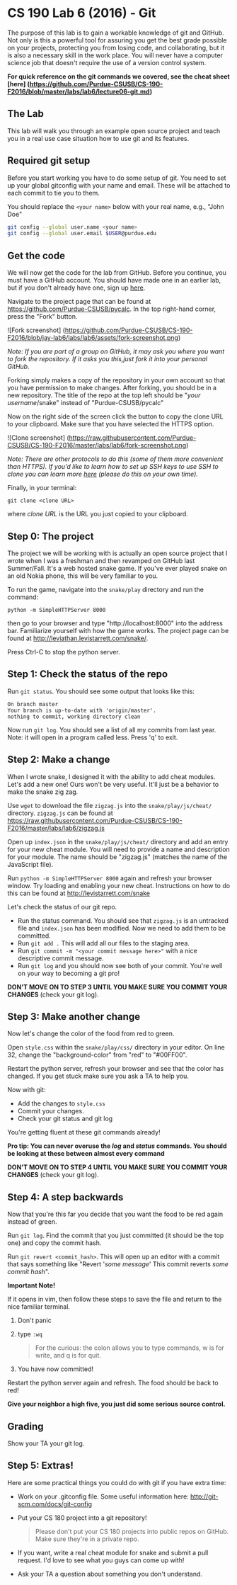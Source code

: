 # CS 190 Lab 6 (2016) - Git

The purpose of this lab is to gain a workable knowledge of git and GitHub. Not only is this a powerful tool for assuring you get the best grade possible on your projects, protecting you from losing code, and collaborating, but it is also a necessary skill in the work place. You will never have a computer science job that doesn't require the use of a version control system.

__For quick reference on the git commands we covered, see the cheat sheet [here] (https://github.com/Purdue-CSUSB/CS-190-F2016/blob/master/labs/lab6/lecture06-git.md)__

## The Lab

This lab will walk you through an example open source project and teach you in a real use case situation how to use git and its features.

## Required git setup

Before you start working you have to do some setup of git. You need to set up your global gitconfig with your name and email. These will be attached to each commit to tie you to them.

You should replace the `<your name>` below with your real name, e.g., "John Doe"

```bash
git config --global user.name <your name>
git config --global user.email $USER@purdue.edu
```

## Get the code

We will now get the code for the lab from GitHub. Before you continue, you must have a GitHub account. You should have made one in an earlier lab, but if you don't already have one, sign up [here](https://github.com/join).

Navigate to the project page that can be found at https://github.com/Purdue-CSUSB/pycalc. In the top right-hand corner, press the "Fork" button.

![Fork screenshot] (https://github.com/Purdue-CSUSB/CS-190-F2016/blob/jay-lab6/labs/lab6/assets/fork-screenshot.png)

*Note: If you are part of a group on GitHub, it may ask you where you want to fork the repository. If it asks you this,just fork it into your personal GitHub.*

Forking simply makes a copy of the repository in your own account so that you have permission to make changes. After forking, you should be in a new repository. The title of the repo at the top left should be "*your username*/snake" instead of "Purdue-CSUSB/pycalc"

Now on the right side of the screen click the button to copy the clone URL to your clipboard. Make sure that you have selected
the HTTPS option.

![Clone screenshot] (https://raw.githubusercontent.com/Purdue-CSUSB/CS-190-F2016/master/labs/lab6/fork-screenshot.png)

*Note: There are other protocols to do this (some of them more convenient than HTTPS). If you'd like to learn how
to set up SSH keys to use SSH to clone you can learn more [here](https://help.github.com/articles/generating-ssh-keys/) (please
do this on your own time).*

Finally, in your terminal:

    git clone <clone URL>

where *clone URL* is the URL you just copied to your clipboard.

## Step 0: The project

The project we will be working with is actually an open source project that I wrote when I was a freshman and then revamped
on GitHub last Summer/Fall. It's a web hosted snake game. If you've ever played snake on an old Nokia phone, this will be
very familiar to you.

To run the game, navigate into the `snake/play` directory and run the command:

    python -m SimpleHTTPServer 8000

then go to your browser and type "http://localhost:8000" into the address bar. Familiarize yourself with how the game works.
The project page can be found at http://leviathan.levistarrett.com/snake/.

Press Ctrl-C to stop the python server.

## Step 1: Check the status of the repo

Run `git status`. You should see some output that looks like this:

```
On branch master
Your branch is up-to-date with 'origin/master'.
nothing to commit, working directory clean
```

Now run `git log`. You should see a list of all my commits from last year. Note: it will open in a program called less. Press
'q' to exit.

## Step 2: Make a change

When I wrote snake, I designed it with the ability to add cheat modules. Let's add a new one! Ours won't be very useful. It'll
just be a behavior to make the snake zig zag.

Use `wget` to download the file `zigzag.js` into the `snake/play/js/cheat/` directory. `zigzag.js` can be found at
https://raw.githubusercontent.com/Purdue-CSUSB/CS-190-F2016/master/labs/lab6/zigzag.js

Open up `index.json` in the `snake/play/js/cheat/` directory and add an entry for your new cheat module. You will need to provide
a name and description for your module. The name should be "zigzag.js" (matches the name of the JavaScript file).

Run `python -m SimpleHTTPServer 8000` again and refresh your browser window. Try loading and enabling your new cheat. Instructions
on how to do this can be found at http://levistarrett.com/snake

Let's check the status of our git repo.
* Run the status command. You should see that `zigzag.js` is an untracked file and `index.json` has been modified. Now we need to
add them to be committed.
* Run `git add .` This will add all our files to the staging area.
* Run `git commit -m "<your commit message here>"` with a nice descriptive commit message.
* Run `git log` and you should now see both of your commit. You're well on your way to becoming a git pro!

__DON'T MOVE ON TO STEP 3 UNTIL YOU MAKE SURE YOU COMMIT YOUR CHANGES__ (check your git log).

## Step 3: Make another change

Now let's change the color of the food from red to green.

Open `style.css` within the `snake/play/css/` directory in your editor. On line 32, change the "background-color" from "red"
to "#00FF00".

Restart the python server, refresh your browser and see that the color has changed. If you get stuck make sure you ask a TA
to help you.

Now with git:
* Add the changes to `style.css`
* Commit your changes.
* Check your git status and git log

You're getting fluent at these git commands
already!

__Pro tip: You can never overuse the *log* and *status* commands. You should be looking at these between
almost every command__

__DON'T MOVE ON TO STEP 4 UNTIL YOU MAKE SURE YOU COMMIT YOUR CHANGES__ (check your git log).

## Step 4: A step backwards

Now that you're this far you decide that you want the food to be red again instead of green.

Run `git log`. Find the commit that you just committed (it should be the top one) and copy the commit hash.

Run `git revert <commit_hash>`. This will open up an editor with a commit that says something like
"Revert '*some message*' This commit reverts *some commit hash*".

**Important Note!**

If it opens in vim, then follow these steps to save the file and return to the nice familiar terminal.

1. Don't panic
2. type `:wq`

    > For the curious: the colon allows you to type commands, w is for write, and q is for quit.

3. You have now committed!


Restart the python server again and refresh. The food should be back to red!

__Give your neighbor a high five, you just did some serious source control.__

## Grading

Show your TA your git log.

## Step 5: Extras!

Here are some practical things you could do with git if you have extra time:

* Work on your .gitconfig file. Some useful information here: http://git-scm.com/docs/git-config
* Put your CS 180 project into a git repository!

    > Please don't put your CS 180 projects into public repos on GitHub. Make sure they're in a private repo.

* If you want, write a real cheat module for snake and submit a pull request. I'd love to see what you guys can
come up with!
* Ask your TA a question about something you don't understand.
